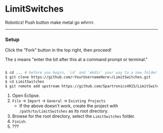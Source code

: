 # LimitSwitches

Robotics! Push button make metal go whrrrr.

---

### Setup

Click the "Fork" button in the top right, then proceed!

The `$` means "enter the bit after this at a command prompt or terminal."

```sh

$ cd ... # before you begin, `cd` and `mkdir` your way to a new folder you don't mind getting dirty.
$ git clone https://github.com/<YourUsernameHere>/LimitSwitches.git
$ cd LimitSwitches
$ git remote add upstream https://github.com/Spartronics4915/LimitSwitches.git

```

1. Open Eclipse.
2. `File` -> `Import` -> `General` -> `Existing Projects`
   - If the above doesn't work, create the project with `/path/to/LimitSwitches` as its root directory.
3. Browse for the root directory, select the `LimitSwitches` folder.
4. `Finish`.
5. ???
